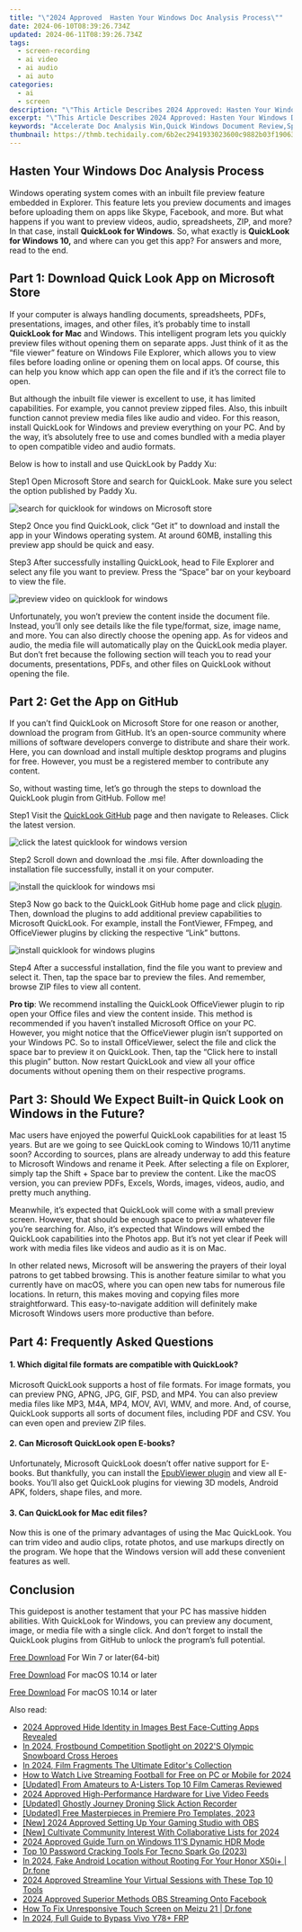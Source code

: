 ```yaml
---
title: "\"2024 Approved  Hasten Your Windows Doc Analysis Process\""
date: 2024-06-10T08:39:26.734Z
updated: 2024-06-11T08:39:26.734Z
tags: 
  - screen-recording
  - ai video
  - ai audio
  - ai auto
categories: 
  - ai
  - screen
description: "\"This Article Describes 2024 Approved: Hasten Your Windows Doc Analysis Process\""
excerpt: "\"This Article Describes 2024 Approved: Hasten Your Windows Doc Analysis Process\""
keywords: "Accelerate Doc Analysis Win,Quick Windows Document Review,Speedy Windows File Insight,Swift PC Doc Evaluation,Rapid Window Analysis Tools,Fast Doc Processing System,Hasten Windows Report Checkup"
thumbnail: https://thmb.techidaily.com/6b2ec2941933023600c9882b03f190635c85fa9ba36f059f6adc757c4d4da9ce.jpg
---
```


## Hasten Your Windows Doc Analysis Process

Windows operating system comes with an inbuilt file preview feature embedded in Explorer. This feature lets you preview documents and images before uploading them on apps like Skype, Facebook, and more. But what happens if you want to preview videos, audio, spreadsheets, ZIP, and more? In that case, install **QuickLook for Windows**. So, what exactly is **QuickLook for Windows 10,** and where can you get this app? For answers and more, read to the end.

## Part 1: Download Quick Look App on Microsoft Store

If your computer is always handling documents, spreadsheets, PDFs, presentations, images, and other files, it’s probably time to install **QuickLook for Mac** and Windows. This intelligent program lets you quickly preview files without opening them on separate apps. Just think of it as the “file viewer” feature on Windows File Explorer, which allows you to view files before loading online or opening them on local apps. Of course, this can help you know which app can open the file and if it’s the correct file to open.

But although the inbuilt file viewer is excellent to use, it has limited capabilities. For example, you cannot preview zipped files. Also, this inbuilt function cannot preview media files like audio and video. For this reason, install QuickLook for Windows and preview everything on your PC. And by the way, it’s absolutely free to use and comes bundled with a media player to open compatible video and audio formats.

Below is how to install and use QuickLook by Paddy Xu:

Step1 Open Microsoft Store and search for QuickLook. Make sure you select the option published by Paddy Xu.

![search for quicklook for windows on Microsoft store](https://images.wondershare.com/filmora/article-images/2022/09/quicklook-for-windows-1.jpg)

Step2 Once you find QuickLook, click “Get it” to download and install the app in your Windows operating system. At around 60MB, installing this preview app should be quick and easy.

Step3 After successfully installing QuickLook, head to File Explorer and select any file you want to preview. Press the “Space” bar on your keyboard to view the file.

![preview video on quicklook for windows](https://images.wondershare.com/filmora/article-images/2022/09/quicklook-for-windows-2.jpg)

Unfortunately, you won’t preview the content inside the document file. Instead, you’ll only see details like the file type/format, size, image name, and more. You can also directly choose the opening app. As for videos and audio, the media file will automatically play on the QuickLook media player. But don’t fret because the following section will teach you to read your documents, presentations, PDFs, and other files on QuickLook without opening the file.

## Part 2: Get the App on GitHub

If you can’t find QuickLook on Microsoft Store for one reason or another, download the program from GitHub. It’s an open-source community where millions of software developers converge to distribute and share their work. Here, you can download and install multiple desktop programs and plugins for free. However, you must be a registered member to contribute any content.

So, without wasting time, let’s go through the steps to download the QuickLook plugin from GitHub. Follow me!

Step1 Visit the [QuickLook GitHub](https://github.com/QL-Win/QuickLook) page and then navigate to Releases. Click the latest version.

![click the latest quicklook for windows version](https://images.wondershare.com/filmora/article-images/2022/09/quicklook-for-windows-3.jpg)

Step2 Scroll down and download the .msi file. After downloading the installation file successfully, install it on your computer.

![install the quicklook for windows msi](https://images.wondershare.com/filmora/article-images/2022/09/quicklook-for-windows-4.jpg)

Step3 Now go back to the QuickLook GitHub home page and click [plugin](https://github.com/QL-Win/QuickLook/wiki/Available-Plugins). Then, download the plugins to add additional preview capabilities to Microsoft QuickLook. For example, install the FontViewer, FFmpeg, and OfficeViewer plugins by clicking the respective “Link” buttons.

![install quicklook for windows plugins](https://images.wondershare.com/filmora/article-images/2022/09/quicklook-for-windows-5.jpg)

Step4 After a successful installation, find the file you want to preview and select it. Then, tap the space bar to preview the files. And remember, browse ZIP files to view all content.

**Pro tip**: We recommend installing the QuickLook OfficeViewer plugin to rip open your Office files and view the content inside. This method is recommended if you haven’t installed Microsoft Office on your PC. However, you might notice that the OfficeViewer plugin isn’t supported on your Windows PC. So to install OfficeViewer, select the file and click the space bar to preview it on QuickLook. Then, tap the “Click here to install this plugin” button. Now restart QuickLook and view all your office documents without opening them on their respective programs.

## Part 3: Should We Expect Built-in Quick Look on Windows in the Future?

Mac users have enjoyed the powerful QuickLook capabilities for at least 15 years. But are we going to see QuickLook coming to Windows 10/11 anytime soon? According to sources, plans are already underway to add this feature to Microsoft Windows and rename it Peek. After selecting a file on Explorer, simply tap the Shift + Space bar to preview the content. Like the macOS version, you can preview PDFs, Excels, Words, images, videos, audio, and pretty much anything.

Meanwhile, it’s expected that QuickLook will come with a small preview screen. However, that should be enough space to preview whatever file you’re searching for. Also, it’s expected that Windows will embed the QuickLook capabilities into the Photos app. But it’s not yet clear if Peek will work with media files like videos and audio as it is on Mac.

In other related news, Microsoft will be answering the prayers of their loyal patrons to get tabbed browsing. This is another feature similar to what you currently have on macOS, where you can open new tabs for numerous file locations. In return, this makes moving and copying files more straightforward. This easy-to-navigate addition will definitely make Microsoft Windows users more productive than before.

## Part 4: Frequently Asked Questions

#### 1\. Which digital file formats are compatible with QuickLook?

Microsoft QuickLook supports a host of file formats. For image formats, you can preview PNG, APNG, JPG, GIF, PSD, and MP4\. You can also preview media files like MP3, M4A, MP4, MOV, AVI, WMV, and more. And, of course, QuickLook supports all sorts of document files, including PDF and CSV. You can even open and preview ZIP files.

#### 2\. Can Microsoft QuickLook open E-books?

Unfortunately, Microsoft QuickLook doesn’t offer native support for E-books. But thankfully, you can install the [EpubViewer plugin](https://github.com/QL-Win/QuickLook.Plugin.EpubViewer/releases) and view all E-books. You’ll also get QuickLook plugins for viewing 3D models, Android APK, folders, shape files, and more.

#### 3\. Can QuickLook for Mac edit files?

Now this is one of the primary advantages of using the Mac QuickLook. You can trim video and audio clips, rotate photos, and use markups directly on the program. We hope that the Windows version will add these convenient features as well.

## Conclusion

This guidepost is another testament that your PC has massive hidden abilities. With QuickLook for Windows, you can preview any document, image, or media file with a single click. And don’t forget to install the QuickLook plugins from GitHub to unlock the program’s full potential.

[Free Download](https://tools.techidaily.com/wondershare/filmora/download/) For Win 7 or later(64-bit)

[Free Download](https://tools.techidaily.com/wondershare/filmora/download/) For macOS 10.14 or later

[Free Download](https://tools.techidaily.com/wondershare/filmora/download/) For macOS 10.14 or later

<ins class="adsbygoogle"
     style="display:block"
     data-ad-format="autorelaxed"
     data-ad-client="ca-pub-7571918770474297"
     data-ad-slot="1223367746"></ins>

<ins class="adsbygoogle"
     style="display:block"
     data-ad-format="autorelaxed"
     data-ad-client="ca-pub-7571918770474297"
     data-ad-slot="1223367746"></ins>



<ins class="adsbygoogle"
     style="display:block"
     data-ad-client="ca-pub-7571918770474297"
     data-ad-slot="8358498916"
     data-ad-format="auto"
     data-full-width-responsive="true"></ins>


<span class="atpl-alsoreadstyle">Also read:</span>
<div><ul>
<li><a href="https://some-knowledge.techidaily.com/2024-approved-hide-identity-in-images-best-face-cutting-apps-revealed/"><u>2024 Approved  Hide Identity in Images  Best Face-Cutting Apps Revealed</u></a></li>
<li><a href="https://some-knowledge.techidaily.com/in-2024-frostbound-competition-spotlight-on-2022s-olympic-snowboard-cross-heroes/"><u>In 2024, Frostbound Competition  Spotlight on 2022'S Olympic Snowboard Cross Heroes</u></a></li>
<li><a href="https://some-knowledge.techidaily.com/in-2024-film-fragments-the-ultimate-editors-collection/"><u>In 2024, Film Fragments  The Ultimate Editor's Collection</u></a></li>
<li><a href="https://some-knowledge.techidaily.com/how-to-watch-live-streaming-football-for-free-on-pc-or-mobile-for-2024/"><u>How to Watch Live Streaming Football for Free on PC or Mobile for 2024</u></a></li>
<li><a href="https://some-knowledge.techidaily.com/updated-from-amateurs-to-a-listers-top-10-film-cameras-reviewed/"><u>[Updated] From Amateurs to A-Listers  Top 10 Film Cameras Reviewed</u></a></li>
<li><a href="https://some-knowledge.techidaily.com/2024-approved-high-performance-hardware-for-live-video-feeds/"><u>2024 Approved  High-Performance Hardware for Live Video Feeds</u></a></li>
<li><a href="https://some-knowledge.techidaily.com/updated-ghostly-journey-droning-slick-action-recorder/"><u>[Updated] Ghostly Journey  Droning Slick Action Recorder</u></a></li>
<li><a href="https://some-knowledge.techidaily.com/updated-free-masterpieces-in-premiere-pro-templates-2023/"><u>[Updated] Free Masterpieces in Premiere Pro Templates, 2023</u></a></li>
<li><a href="https://video-capture.techidaily.com/new-2024-approved-setting-up-your-gaming-studio-with-obs/"><u>[New] 2024 Approved  Setting Up Your Gaming Studio with OBS</u></a></li>
<li><a href="https://facebook-video-footage.techidaily.com/new-cultivate-community-interest-with-collaborative-lists-for-2024/"><u>[New] Cultivate Community Interest With Collaborative Lists for 2024</u></a></li>
<li><a href="https://some-techniques.techidaily.com/2024-approved-guide-turn-on-windows-11s-dynamic-hdr-mode/"><u>2024 Approved  Guide  Turn on Windows 11'S Dynamic HDR Mode</u></a></li>
<li><a href="https://unlock-android.techidaily.com/top-10-password-cracking-tools-for-tecno-spark-go-2023-by-drfone-android/"><u>Top 10 Password Cracking Tools For Tecno Spark Go (2023)</u></a></li>
<li><a href="https://android-location.techidaily.com/in-2024-fake-android-location-without-rooting-for-your-honor-x50iplus-drfone-by-drfone-virtual/"><u>In 2024, Fake Android Location without Rooting For Your Honor X50i+ | Dr.fone</u></a></li>
<li><a href="https://on-screen-recording.techidaily.com/2024-approved-streamline-your-virtual-sessions-with-these-top-10-tools/"><u>2024 Approved  Streamline Your Virtual Sessions with These Top 10 Tools</u></a></li>
<li><a href="https://screen-video-capture.techidaily.com/2024-approved-superior-methods-obs-streaming-onto-facebook/"><u>2024 Approved  Superior Methods  OBS Streaming Onto Facebook</u></a></li>
<li><a href="https://howto.techidaily.com/how-to-fix-unresponsive-touch-screen-on-meizu-21-drfone-by-drfone-fix-android-problems-fix-android-problems/"><u>How To Fix Unresponsive Touch Screen on Meizu 21 | Dr.fone</u></a></li>
<li><a href="https://bypass-frp.techidaily.com/in-2024-full-guide-to-bypass-vivo-y78plus-frp-by-drfone-android/"><u>In 2024, Full Guide to Bypass Vivo Y78+ FRP</u></a></li>
</ul></div>
